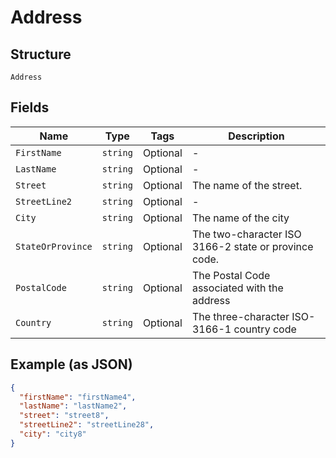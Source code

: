 
# Address

## Structure

`Address`

## Fields

| Name | Type | Tags | Description |
|  --- | --- | --- | --- |
| `FirstName` | `string` | Optional | - |
| `LastName` | `string` | Optional | - |
| `Street` | `string` | Optional | The name of the street. |
| `StreetLine2` | `string` | Optional | - |
| `City` | `string` | Optional | The name of the city |
| `StateOrProvince` | `string` | Optional | The two-character ISO 3166-2 state or province code. |
| `PostalCode` | `string` | Optional | The Postal Code associated with the address |
| `Country` | `string` | Optional | The three-character ISO-3166-1 country code |

## Example (as JSON)

```json
{
  "firstName": "firstName4",
  "lastName": "lastName2",
  "street": "street8",
  "streetLine2": "streetLine28",
  "city": "city8"
}
```

